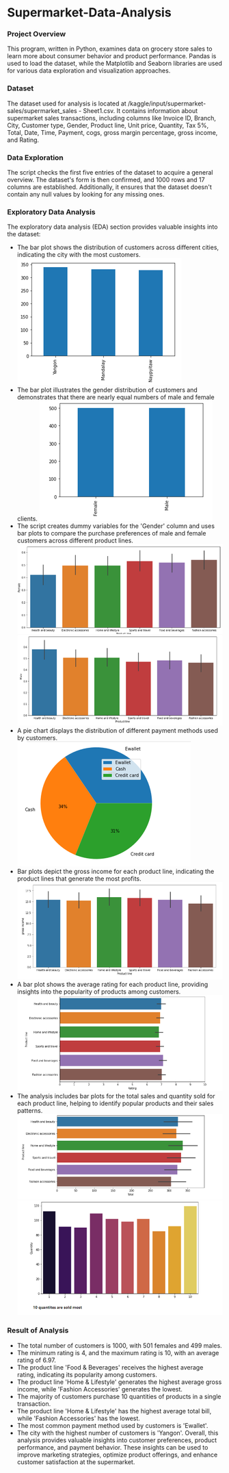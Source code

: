# Supermarket-Data-Analysis

### Project Overview
This program, written in Python, examines data on grocery store sales to learn more about consumer behavior and product performance. Pandas is used to load the dataset, while the Matplotlib and Seaborn libraries are used for various data exploration and visualization approaches.

### Dataset 
The dataset used for analysis is located at /kaggle/input/supermarket-sales/supermarket_sales - Sheet1.csv. It contains information about supermarket sales transactions, including columns like Invoice ID, Branch, City, Customer type, Gender, Product line, Unit price, Quantity, Tax 5%, Total, Date, Time, Payment, cogs, gross margin percentage, gross income, and Rating.

### Data Exploration
The script checks the first five entries of the dataset to acquire a general overview. The dataset's form is then confirmed, and 1000 rows and 17 columns are established. Additionally, it ensures that the dataset doesn't contain any null values by looking for any missing ones.

### Exploratory Data Analysis
The exploratory data analysis (EDA) section provides valuable insights into the dataset:
* The bar plot shows the distribution of customers across different cities, indicating the city with the most customers.
 ![barplot](photos/barplot.PNG)
* The bar plot illustrates the gender distribution of customers and demonstrates that there are nearly equal numbers of male and female clients. 
 ![gender](photos/gender.PNG)
* The script creates dummy variables for the 'Gender' column and uses bar plots to compare the purchase preferences of male and female customers across different product lines.
 ![female](photos/barplot-female.PNG)
 ![male](photos/male_productline.PNG)
* A pie chart displays the distribution of different payment methods used by customers.
 ![payment](photos/payment.PNG)
* Bar plots depict the gross income for each product line, indicating the product lines that generate the most profits.
  ![income](photos/gross_income.PNG)
* A bar plot shows the average rating for each product line, providing insights into the popularity of products among customers.
  ![rating](photos/rating.PNG)
* The analysis includes bar plots for the total sales and quantity sold for each product line, helping to identify popular products and their sales patterns.
  ![sales](photos/total_sales.PNG)
  ![quantity](photos/quantity.PNG)

### Result of Analysis
* The total number of customers is 1000, with 501 females and 499 males.
* The minimum rating is 4, and the maximum rating is 10, with an average rating of 6.97.
* The product line 'Food & Beverages' receives the highest average rating, indicating its popularity among customers.
* The product line 'Home & Lifestyle' generates the highest average gross income, while 'Fashion Accessories' generates the lowest.
* The majority of customers purchase 10 quantities of products in a single transaction.
* The product line 'Home & Lifestyle' has the highest average total bill, while 'Fashion Accessories' has the lowest.
* The most common payment method used by customers is 'Ewallet'.
* The city with the highest number of customers is 'Yangon'.
Overall, this analysis provides valuable insights into customer preferences, product performance, and payment behavior. These insights can be used to improve marketing strategies, optimize product offerings, and enhance customer satisfaction at the supermarket.
